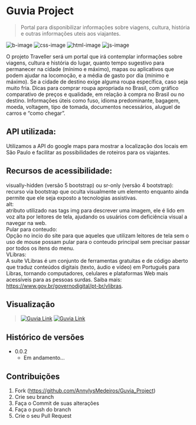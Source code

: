 # Guvia Project
> Portal para disponibilizar informações sobre viagens, cultura, história e outras informações uteis aos viajantes.
> 
![b-image]
![css-image] 
![html-image] 
![js-image] 


O projeto Traveller será um portal que irá contemplar informações sobre viagens, cultura e história do lugar, quanto tempo sugestivo para permanecer na cidade (mínimo e máximo), mapas ou aplicativos que podem ajudar na locomoção, e a média de gasto por dia (mínimo e máximo). Se a cidade de destino exige alguma roupa específica, caso seja muito fria. Dicas para comprar roupa apropriada no Brasil, com gráfico comparativo de preços e qualidade, em relação à compra no Brasil ou no destino. Informações úteis como fuso, idioma predominante, bagagem, moeda, voltagem, tipo de tomada, documentos necessários, aluguel de carros e “como chegar”.

<!-- ![](./imagens/home_guvia.png) -->

## API utilizada: 
Utilizamos a API do google maps para mostrar a localização dos locais em São Paulo e facilitar as possibilidades de roteiros para os viajantes.

## Recursos de acessibilidade: <br>
visually-hidden (versão 5 bootstrap) ou sr-only (versão 4 bootstrap): <br>
recurso via bootstrap que oculta visualmente um elemento enquanto ainda permite que ele seja exposto a tecnologias assistivas. <br>
alt: <br>
atributo utilizado nas tags img para descrever uma imagem, ele é lido em voz alta por leitores de tela, ajudando os usuários com deficiência visual a navegar na web. <br>
Pular para conteudo: <br>
Opção no incio do site para que aqueles que utilizam leitores de tela sem o uso de mouse possam pular para o conteudo principal sem precisar passar por todos os itens do menu. <br>
VLibras: <br>
A suite VLibras é um conjunto de ferramentas gratuitas e de código aberto que traduz conteúdos digitais (texto, áudio e vídeo) em Português para Libras, tornando computadores, celulares e plataformas Web mais acessíveis para as pessoas surdas. Saiba mais: https://www.gov.br/governodigital/pt-br/vlibras.


## Visualização
> [![Guvia Link][guvia-home]][home-url]
[![Guvia Link][guvia-hosp]][hosp-url]

## Histórico de versões
* 0.0.2
    * Em andamento...

## Contribuições

1. Fork (<https://github.com/AnnylysMedeiros/Guvia_Project>)
2. Crie seu branch
3. Faça o Commit de suas alterações
4. Faça o push do branch
5. Crie o seu Pull Request


[html-image]: https://img.shields.io/badge/-html-orange?style=flat
[css-image]: https://img.shields.io/badge/-css-blue?style=flat
[js-image]: https://img.shields.io/badge/-JS-yellow?style=flat
[b-image]: https://img.shields.io/badge/-bootstrap-purple?style=flat



<!--- Guvia menu--->
[guvia-home]: https://img.shields.io/badge/-home-blue?style=for-the-badge
[home-url]: https://annylysmedeiros.github.io/Guvia_Project/index.html

[guvia-hosp]: https://img.shields.io/badge/-hospedagem-blue?style=for-the-badge
[hosp-url]: https://annylysmedeiros.github.io/Guvia_Project/aluguel_veiculos.html
